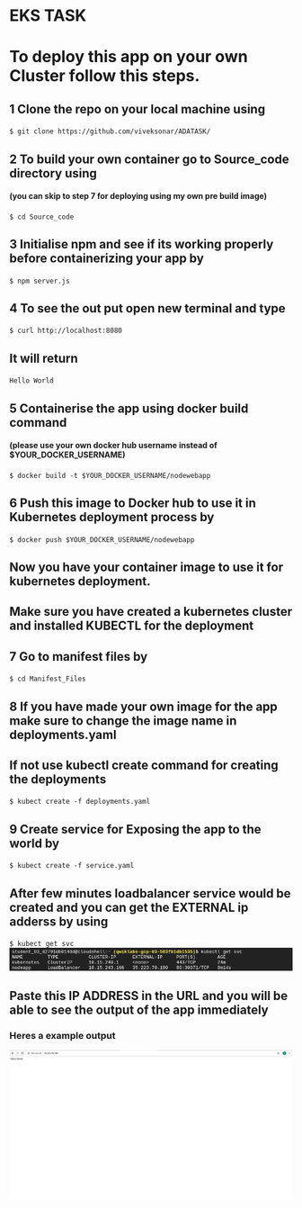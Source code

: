 # EKS TASK
# To deploy this app on your own Cluster follow this steps.
## 1 Clone the repo on your local machine using
` $ git clone https://github.com/viveksonar/ADATASK/ `
## 2 To build your own container go to Source_code directory using 
#### (you can skip to step 7 for deploying using my own pre build image)
` $ cd Source_code `
## 3 Initialise npm and see if its working properly before containerizing your app by
` $ npm server.js `
## 4 To see the out put open new terminal and type
` $ curl http://localhost:8080 ` 
## It will return 
` Hello World ` 
## 5 Containerise the app using docker build command 
#### (please use your own docker hub username instead of $YOUR_DOCKER_USERNAME)
` $ docker build -t $YOUR_DOCKER_USERNAME/nodewebapp ` 
## 6 Push this image to Docker hub to use it in Kubernetes deployment process by
` $ docker push $YOUR_DOCKER_USERNAME/nodewebapp ` 
## Now you have your container image to use it for kubernetes deployment.
## Make sure you have created a kubernetes cluster and installed KUBECTL for the deployment 
## 7 Go to manifest files by 
` $ cd Manifest_Files `
## 8 If you have made your own image for the app make sure to change the image name in deployments.yaml
## If not use kubectl create command for creating the deployments
` $ kubect create -f deployments.yaml `
## 9 Create service for Exposing the app to the world by 
 ` $ kubect create -f service.yaml `
## After few minutes loadbalancer service would be created and you can get the EXTERNAL ip adderss by using
` $ kubect get svc `
![LOADBALANCER](/images/service.png)

## Paste this IP ADDRESS in the URL and you will be able to see the output of the app immediately

### Heres a example output
![OUTPUT](/images/output.png)
